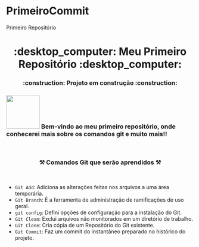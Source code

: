 # PrimeiroCommit
Primeiro Repositório
<h1 align="center">  :desktop_computer: Meu Primeiro Repositório :desktop_computer:  </h1>
<h3 align="center"> :construction:  Projeto em construção  :construction: </h3>
<h3> <img loading="lazy" src="https://cdn-icons-png.flaticon.com/512/536/536452.png"width="90" height="90"/>  Bem-vindo ao meu primeiro repositório, onde conhecerei mais sobre os comandos git e muito mais!! </h3> <br>
<h3 align="center"> ⚒️ Comandos Git que serão aprendidos ⚒️  </h3> <br>

- `Git Add`: Adiciona as alterações feitas nos arquivos a uma área temporária.
- `Git Branch`: É a ferramenta de administração de ramificações de uso geral.
- `git config`: Defini opções de configuração para a instalação do Git.
- `Git Clean`: Exclui arquivos não monitorados em um diretório de trabalho.
- `Git Clone`: Cria cópia de um Repositório do Git existente.
- `Git Commit`: Faz um commit do instantâneo preparado no histórico do projeto.
